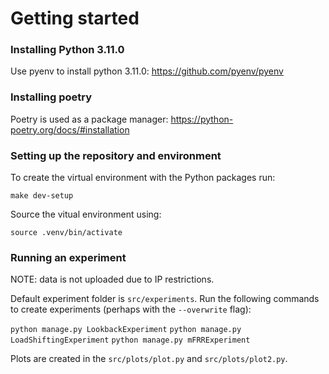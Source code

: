 # Getting started

### Installing Python 3.11.0
Use pyenv to install python 3.11.0: https://github.com/pyenv/pyenv

### Installing poetry
Poetry is used as a package manager: https://python-poetry.org/docs/#installation

### Setting up the repository and environment
To create the virtual environment with the Python packages run:

    make dev-setup

Source the vitual environment using:

    source .venv/bin/activate

### Running an experiment

NOTE: data is not uploaded due to IP restrictions.

Default experiment folder is `src/experiments`. Run the following commands to create experiments (perhaps with the `--overwrite` flag):

`python manage.py LookbackExperiment`
`python manage.py LoadShiftingExperiment`
`python manage.py mFRRExperiment`

Plots are created in the `src/plots/plot.py` and `src/plots/plot2.py`.